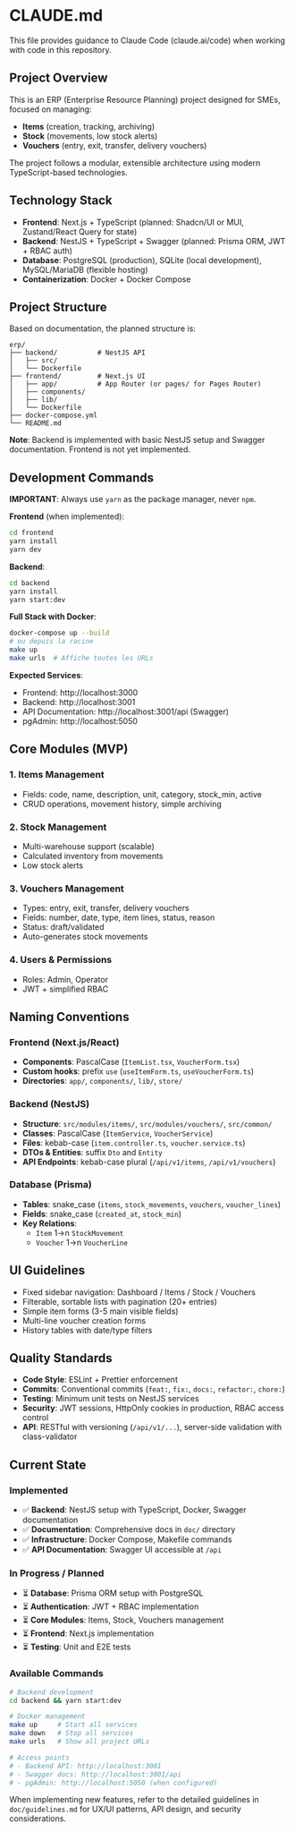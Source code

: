 # CLAUDE.md

This file provides guidance to Claude Code (claude.ai/code) when working with code in this repository.

## Project Overview

This is an ERP (Enterprise Resource Planning) project designed for SMEs, focused on managing:
- **Items** (creation, tracking, archiving)
- **Stock** (movements, low stock alerts)  
- **Vouchers** (entry, exit, transfer, delivery vouchers)

The project follows a modular, extensible architecture using modern TypeScript-based technologies.

## Technology Stack

- **Frontend**: Next.js + TypeScript (planned: Shadcn/UI or MUI, Zustand/React Query for state)
- **Backend**: NestJS + TypeScript + Swagger (planned: Prisma ORM, JWT + RBAC auth)
- **Database**: PostgreSQL (production), SQLite (local development), MySQL/MariaDB (flexible hosting)
- **Containerization**: Docker + Docker Compose

## Project Structure

Based on documentation, the planned structure is:
```
erp/
├── backend/          # NestJS API
│   ├── src/
│   └── Dockerfile
├── frontend/         # Next.js UI
│   ├── app/          # App Router (or pages/ for Pages Router)
│   ├── components/
│   ├── lib/
│   └── Dockerfile
├── docker-compose.yml
└── README.md
```

**Note**: Backend is implemented with basic NestJS setup and Swagger documentation. Frontend is not yet implemented.

## Development Commands

**IMPORTANT**: Always use `yarn` as the package manager, never `npm`.

**Frontend** (when implemented):
```bash
cd frontend
yarn install
yarn dev
```

**Backend**:
```bash
cd backend
yarn install
yarn start:dev
```

**Full Stack with Docker**:
```bash
docker-compose up --build
# ou depuis la racine
make up
make urls  # Affiche toutes les URLs
```

**Expected Services**:
- Frontend: http://localhost:3000
- Backend: http://localhost:3001  
- API Documentation: http://localhost:3001/api (Swagger)
- pgAdmin: http://localhost:5050

## Core Modules (MVP)

### 1. Items Management
- Fields: code, name, description, unit, category, stock_min, active
- CRUD operations, movement history, simple archiving

### 2. Stock Management  
- Multi-warehouse support (scalable)
- Calculated inventory from movements
- Low stock alerts

### 3. Vouchers Management
- Types: entry, exit, transfer, delivery vouchers
- Fields: number, date, type, item lines, status, reason
- Status: draft/validated
- Auto-generates stock movements

### 4. Users & Permissions
- Roles: Admin, Operator
- JWT + simplified RBAC

## Naming Conventions

### Frontend (Next.js/React)
- **Components**: PascalCase (`ItemList.tsx`, `VoucherForm.tsx`)
- **Custom hooks**: prefix `use` (`useItemForm.ts`, `useVoucherForm.ts`)
- **Directories**: `app/`, `components/`, `lib/`, `store/`

### Backend (NestJS)
- **Structure**: `src/modules/items/`, `src/modules/vouchers/`, `src/common/`
- **Classes**: PascalCase (`ItemService`, `VoucherService`)
- **Files**: kebab-case (`item.controller.ts`, `voucher.service.ts`)
- **DTOs & Entities**: suffix `Dto` and `Entity`
- **API Endpoints**: kebab-case plural (`/api/v1/items`, `/api/v1/vouchers`)

### Database (Prisma)
- **Tables**: snake_case (`items`, `stock_movements`, `vouchers`, `voucher_lines`)
- **Fields**: snake_case (`created_at`, `stock_min`)
- **Key Relations**:
  - `Item` 1→n `StockMovement`
  - `Voucher` 1→n `VoucherLine`

## UI Guidelines

- Fixed sidebar navigation: Dashboard / Items / Stock / Vouchers
- Filterable, sortable lists with pagination (20+ entries)
- Simple item forms (3-5 main visible fields)
- Multi-line voucher creation forms
- History tables with date/type filters

## Quality Standards

- **Code Style**: ESLint + Prettier enforcement
- **Commits**: Conventional commits (`feat:`, `fix:`, `docs:`, `refactor:`, `chore:`)
- **Testing**: Minimum unit tests on NestJS services
- **Security**: JWT sessions, HttpOnly cookies in production, RBAC access control
- **API**: RESTful with versioning (`/api/v1/...`), server-side validation with class-validator

## Current State

### Implemented
- ✅ **Backend**: NestJS setup with TypeScript, Docker, Swagger documentation
- ✅ **Documentation**: Comprehensive docs in `doc/` directory
- ✅ **Infrastructure**: Docker Compose, Makefile commands
- ✅ **API Documentation**: Swagger UI accessible at `/api`

### In Progress / Planned
- ⏳ **Database**: Prisma ORM setup with PostgreSQL
- ⏳ **Authentication**: JWT + RBAC implementation
- ⏳ **Core Modules**: Items, Stock, Vouchers management
- ⏳ **Frontend**: Next.js implementation
- ⏳ **Testing**: Unit and E2E tests

### Available Commands
```bash
# Backend development
cd backend && yarn start:dev

# Docker management
make up     # Start all services
make down   # Stop all services  
make urls   # Show all project URLs

# Access points
# - Backend API: http://localhost:3001
# - Swagger docs: http://localhost:3001/api
# - pgAdmin: http://localhost:5050 (when configured)
```

When implementing new features, refer to the detailed guidelines in `doc/guidelines.md` for UX/UI patterns, API design, and security considerations.